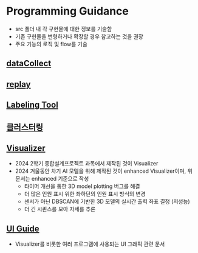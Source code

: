 # Programming Guidance
* src 폴더 내 각 구현물에 대한 정보를 기술함
* 기존 구현물을 변형하거나 확장할 경우 참고하는 것을 권장
* 주요 기능의 로직 및 flow를 기술

## [dataCollect](./dataCollect.md)

## [replay](./replay.md)

## [Labeling Tool](./labelingTool.md)

## [클러스터링](./한%20파일에서%20군집%20골라내기.pdf)

## [Visualizer](./Visualizer.md)
* 2024 2학기 종합설계프로젝트 과목에서 제작된 것이 Visualizer
* 2024 겨울동안 차기 AI 모델을 위해 제작된 것이 enhanced Visualizer이며, 위 문서는 enhanced 기준으로 작성
    * 타이머 개선을 통한 3D model plotting 버그를 해결
    * 더 많은 인원 표시 위한 좌하단의 인원 표시 방식의 변경
    * 센서가 아닌 DBSCAN에 기반한 3D 모델의 실시간 출력 좌표 결정 (저성능)
    * 더 긴 시퀸스를 모아 자세를 추론

## [UI Guide](./guideForUI.md)
* Visualizer를 비롯한 여러 프로그램에 사용되는 UI 그래픽 관련 문서